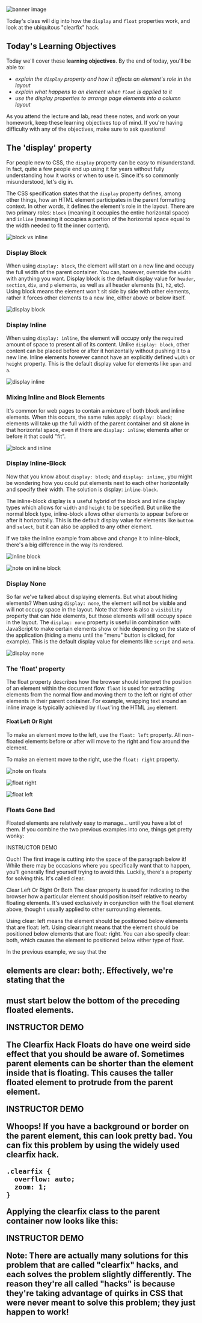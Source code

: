 ![banner image](./images/day-3-img-1.png)

Today's class will dig into how the `display` and `float` properties work, and look at the ubiquitous "clearfix" hack.

## Today's Learning Objectives

Today we'll cover these **learning objectives**. By the end of today, you'll be able to:

* *explain the `display` property and how it affects an element's role in the layout*
* *explain what happens to an element when `float` is applied to it*
* *use the display properties to arrange page elements into a column layout*

As you attend the lecture and lab, read these notes, and work on your homework, keep these learning objectives top of mind. If you're having difficulty with any of the objectives, make sure to ask questions!

## The 'display' property

For people new to CSS, the `display` property can be easy to misunderstand. In fact, quite a few people end up using it for years without fully understanding how it works or when to use it. Since it's so commonly misunderstood, let's dig in.

The CSS specification states that the `display` property defines, among other things, how an HTML element participates in the parent formatting context. In other words, it defines the element's role in the layout. There are two primary roles: `block` (meaning it occupies the entire horizontal space) and `inline` (meaning it occupies a portion of the horizontal space equal to the width needed to fit the inner content).

![block vs inline](./images/day-3-img-.2png)

### Display Block

When using `display: block`, the element will start on a new line and occupy the full width of the parent container. You can, however, override the `width` with anything you want. Display block is the default display value for `header`, `section`, `div`, and `p` elements, as well as all header elements (`h1`, `h2`, etc). Using block means the element won't sit side by side with other elements, rather it forces other elements to a new line, either above or below itself.

![display block](./images/day-3-img-3.png)

### Display Inline

When using `display: inline`, the element will occupy only the required amount of space to present all of its content. Unlike `display: block`, other content can be placed before or after it horizontally without pushing it to a new line. Inline elements however cannot have an explicitly defined `width` or `height` property. This is the default display value for elements like `span` and `a`.

![display inline](./images/day-3-img-4.png)

### Mixing Inline and Block Elements

It's common for web pages to contain a mixture of both block and inline elements. When this occurs, the same rules apply: `display: block`; elements will take up the full width of the parent container and sit alone in that horizontal space, even if there are `display: inline`; elements after or before it that could "fit".

![block and inline](./images/day-3-img-5.png)

### Display Inline-Block

Now that you know about `display: block`; and `display: inline`;, you might be wondering how you could put elements next to each other horizontally and specify their width. The solution is display: `inline-block`.

The inline-block display is a useful hybrid of the block and inline display types which allows for `width` and `height` to be specified. But unlike the normal block type, inline-block allows other elements to appear before or after it horizontally. This is the default display value for elements like `button` and `select`, but it can also be applied to any other element.

If we take the inline example from above and change it to inline-block, there's a big difference in the way its rendered.

![inline block](./images/day-3-img-6.png)

![note on inline block](./images/day-3-img-7.png)

### Display None

So far we've talked about displaying elements. But what about hiding elements? When using `display: none`, the element will not be visible and will not occupy space in the layout. Note that there is also a `visibility` property that can hide elements, but those elements will still occupy space in the layout. The `display: none` property is useful in combination with JavaScript to make certain elements show or hide depending on the state of the application (hiding a menu until the "menu" button is clicked, for example). This is the default display value for elements like `script` and `meta`.

![display none](./images/day-3-img-8.png)

### The 'float' property

The float property describes how the browser should interpret the position of an element within the document flow. `float` is used for extracting elements from the normal flow and moving them to the left or right of other elements in their parent container. For example, wrapping text around an inline image is typically achieved by `float`'ing the HTML `img` element.

#### Float Left Or Right

To make an element move to the left, use the `float: left` property. All non-floated elements before or after will move to the right and flow around the element.

To make an element move to the right, use the `float: right` property.

![note on floats](./images/day-3-img-9.png)

![float right](./images/day-3-img-10.png)

![float left](./images/day-3-img-11.png)

### Floats Gone Bad

Floated elements are relatively easy to manage... until you have a lot of them. If you combine the two previous examples into one, things get pretty wonky:

INSTRUCTOR DEMO

Ouch! The first image is cutting into the space of the paragraph below it! While there may be occasions where you specifically want that to happen, you'll generally find yourself trying to avoid this. Luckily, there's a property for solving this. It's called clear.

Clear Left Or Right Or Both
The clear property is used for indicating to the browser how a particular element should position itself relative to nearby floating elements. It's used exclusively in conjunction with the float element above, though t usually applied to other surrounding elements.

Using clear: left means the element should be positioned below elements that are float: left. Using clear:right means that the element should be positioned below elements that are float: right. You can also specify clear: both, which causes the element to positioned below either type of float.

In the previous example, we say that the <h2> elements are clear: both;. Effectively, we're stating that the <h2> must start below the bottom of the preceding floated elements.

INSTRUCTOR DEMO

The Clearfix Hack
Floats do have one weird side effect that you should be aware of. Sometimes parent elements can be shorter than the element inside that is floating. This causes the taller floated element to protrude from the parent element.

INSTRUCTOR DEMO

Whoops! If you have a background or border on the parent element, this can look pretty bad. You can fix this problem by using the widely used clearfix hack.

```
.clearfix {
  overflow: auto;
  zoom: 1;
}
```

Applying the clearfix class to the parent container now looks like this:

INSTRUCTOR DEMO

Note: There are actually many solutions for this problem that are called "clearfix" hacks, and each solves the problem slightly differently. The reason they're all called "hacks" is because they're taking advantage of quirks in CSS that were never meant to solve this problem; they just happen to work!
